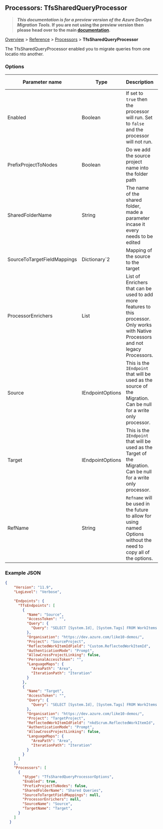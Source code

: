 ## Processors: TfsSharedQueryProcessor

>**_This documentation is for a preview version of the Azure DevOps Migration Tools._ If you are not using the preview version then please head over to the main [documentation](https://nkdagility.github.io/azure-devops-migration-tools).**

[Overview](.././index.md) > [Reference](../index.md) > [Processors](./index.md) > **TfsSharedQueryProcessor**

The TfsSharedQueryProcessor enabled you to migrate queries from one locatio nto another.

### Options

| Parameter name         | Type    | Description                              | Default Value                            |
|------------------------|---------|------------------------------------------|------------------------------------------|
| Enabled | Boolean | If set to `true` then the processor will run. Set to `false` and the processor will not run. | missng XML code comments |
| PrefixProjectToNodes | Boolean | Do we add the source project name into the folder path | false |
| SharedFolderName | String | The name of the shared folder, made a parameter incase it every needs to be edited | Shared Queries |
| SourceToTargetFieldMappings | Dictionary`2 | Mapping of the source to the target | missng XML code comments |
| ProcessorEnrichers | List | List of Enrichers that can be used to add more features to this processor. Only works with Native Processors and not legacy Processors. | missng XML code comments |
| Source | IEndpointOptions | This is the `IEndpoint` that will be used as the source of the Migration. Can be null for a write only processor. | missng XML code comments |
| Target | IEndpointOptions | This is the `IEndpoint` that will be used as the Target of the Migration. Can be null for a write only processor. | missng XML code comments |
| RefName | String | `Refname` will be used in the future to allow for using named Options without the need to copy all of the options. | missng XML code comments |


### Example JSON

```JSON
{
    "Version": "11.9",
    "LogLevel": "Verbose",
    
    "Endpoints": {
      "TfsEndpoints": [
        {
          "Name": "Source",
          "AccessToken": "",
          "Query": {
            "Query": "SELECT [System.Id], [System.Tags] FROM WorkItems WHERE [System.TeamProject] = @TeamProject AND [System.WorkItemType] NOT IN ('Test Suite', 'Test Plan') ORDER BY [System.ChangedDate] desc"
          },
          "Organisation": "https://dev.azure.com/like10-demos/",
          "Project": "SourceProject",
          "ReflectedWorkItemIdField": "Custom.ReflectedWorkItemId",
          "AuthenticationMode": "Prompt",
          "AllowCrossProjectLinking": false,
          "PersonalAccessToken": "",
          "LanguageMaps": {
            "AreaPath": "Area",
            "IterationPath": "Iteration"
          }
        },
        {
          "Name": "Target",
          "AccessToken": "",
          "Query": {
            "Query": "SELECT [System.Id], [System.Tags] FROM WorkItems WHERE [System.TeamProject] = @TeamProject AND [System.WorkItemType] NOT IN ('Test Suite', 'Test Plan') ORDER BY [System.ChangedDate] desc"
          },
          "Organisation": "https://dev.azure.com/like10-demos/",
          "Project": "TargetProject",
          "ReflectedWorkItemIdField": "nkdScrum.ReflectedWorkItemId",
          "AuthenticationMode": "Prompt",
          "AllowCrossProjectLinking": false,
          "LanguageMaps": {
            "AreaPath": "Area",
            "IterationPath": "Iteration"
          }
        }
      ]
    },
    "Processors": [     
      {
        "$type": "TfsSharedQueryProcessorOptions",
        "Enabled": true,
        "PrefixProjectToNodes": false,
        "SharedFolderName": "Shared Queries",
        "SourceToTargetFieldMappings": null,
        "ProcessorEnrichers": null,
        "SourceName": "Source",
        "TargetName": "Target",
      }
    ]
  }
```
